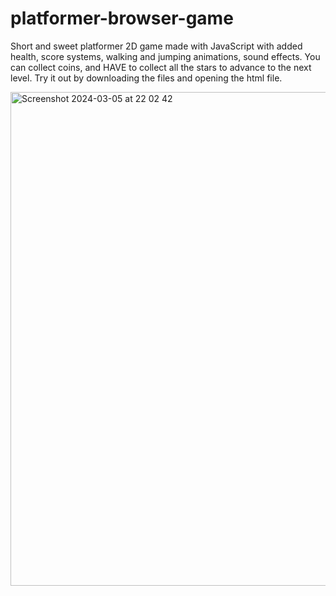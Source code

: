 # platformer-browser-game
Short and sweet platformer 2D game made with JavaScript with added health, score systems, walking and jumping animations, sound effects.
You can collect coins, and HAVE to collect all the stars to advance to the next level. Try it out by downloading the files and opening the html file.

<img width="790" alt="Screenshot 2024-03-05 at 22 02 42" src="https://github.com/UBevk/platformer-browser-game/assets/125929632/dc23a225-66db-450d-af6b-3137568f06eb">
 


